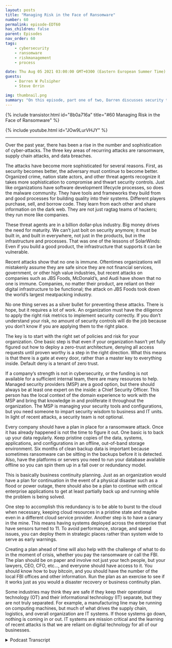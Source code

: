 ```yaml
---
layout: posts
title: "Managing Risk in the Face of Ransomware"
number: 60
permalink: episode-EDT60
has_children: false
parent: Episodes
nav_order: 60
tags:
    - cybersecurity
    - ransomware
    - riskmanagement
    - process

date: Thu Aug 05 2021 03:00:00 GMT+0300 (Eastern European Summer Time)
guests:
    - Darren W Pulsipher
    - Steve Orrin

img: thumbnail.png
summary: "On this episode, part one of two, Darren discusses security trends with frequent guest Steve Orrin, CTO of Intel, Federal. Over the past year, there has been a rise in the number and sophistication of cyber-attacks. The three key areas of recurring attacks are ransomware, supply chain attacks, and data breaches."
---
```


{% include transistor.html id="8b0a716a" title="#60 Managing Risk in the Face of Ransomware" %}

{% include youtube.html id="JOw9LurVHJY" %}

---

Over the past year, there has been a rise in the number and sophistication of cyber-attacks. The three key areas of recurring attacks are ransomware, supply chain attacks, and data breaches.

The attacks have become more sophisticated for several reasons. First, as security becomes better, the adversary must continue to become better. Organized crime, nation state actors, and other threat agents recognize it takes more sophistication to compromise and thwart security controls. Just like organizations have software development lifecycle processes, so does the malware community. They have tools and frameworks they build from and good processes for building quality into their systems. Different players purchase, sell, and borrow code. They learn from each other and share information on the dark web. They are not just ragtag teams of hackers; they run more like companies.

These threat agents are in a billion dollar-plus industry. Big money drives the need for maturity. We can’t just bolt on security anymore; it must be built in, and built in everywhere, not just in the products, but in the infrastructure and processes. That was one of the lessons of SolarWinds: Even if you build a good product, the infrastructure that supports it can be vulnerable.

Recent attacks show that no one is immune. Oftentimes organizations will mistakenly assume they are safe since they are not financial services, government, or other high value industries, but recent attacks on companies such as JBS Foods, McDonald’s, and Audi have shown that no one is immune.  Companies, no matter their product, are reliant on their digital infrastructure to be functional; the attack on JBS Foods took down the world’s largest meatpacking industry.

No one thing serves as a silver bullet for preventing these attacks. There is hope, but it requires a lot of work. An organization must have the diligence to apply the right risk metrics to implement security correctly. If you don’t understand your risk, no amount of security controls will do the job because you don’t know if you are applying them to the right place.

The key is to start with the right set of policies and risk for your organization. One basic step is that even if your organization hasn’t yet fully figured out how to deploy a zero-trust architecture, denying all access requests until proven worthy is a step in the right direction. What this means is that there is a gate at every door, rather than a master key to everything inside. Default deny is a tenant of zero trust.

If a company’s strength is not in cybersecurity, or the funding is not available for a sufficient internal team, there are many resources to help. Managed security providers (MSP) are a good option, but there should always be at least one expert on the inside: a Chief Security Officer. This person has the local context of the domain experience to work with the MSP and bring that knowledge in and proliferate it throughout the organization. The MSP is managing your security tools and configurations, but you need someone to impart security wisdom to business and IT units. In light of recent attacks, a security team is not optional.

Every company should have a plan in place for a ransomware attack. Once it has already happened is not the time to figure it out. One basic is to back up your data regularly. Keep pristine copies of the data, systems, applications, and configurations in an offline, out-of-band storage environment. Six months of clean backup data is important because sometimes ransomware can be sitting in the backups before it is detected. Also, have the platforms or servers you need to run your database available offline so you can spin them up in a fall over or redundancy model.

This is basically business continuity planning. Just as an organization would have a plan for continuation in the event of a physical disaster such as a flood or power outage, there should also be a plan to continue with critical enterprise applications to get at least partially back up and running while the problem is being solved.

One step to accomplish this redundancy is to be able to burst to the cloud when necessary, keeping cloud resources in a pristine state and maybe even in a different cloud service provider. Another step is to have a canary in the mine. This means having systems deployed across the enterprise that have sensors turned to 11. To avoid performance, storage, and speed issues, you can deploy them in strategic places rather than system wide to serve as early warnings.

Creating a plan ahead of time will also help with the challenge of what to do in the moment of crisis, whether you pay the ransomware or call the FBI. The plan should be on paper and involve not just your tech people, but your lawyers, CEO, CFO, etc…, and everyone should have access to it. You should know how to buy bitcoin, and you should have the number of the local FBI offices and other information. Run the plan as an exercise to see if it works just as you would a disaster recovery or business continuity plan.

Some industries may think they are safe if they keep their operational technology (OT) and their informational technology (IT) separate, but they are not truly separated. For example, a manufacturing line may be running on computing machines, but much of what drives the supply chain, logistics, and overall organization are IT systems. If those systems go down, nothing is coming in or out. IT systems are mission critical and the learning of recent attacks is that we are reliant on digital technology for all of our businesses.


<details>
<summary> Podcast Transcript </summary>

<p></p>

</details>
